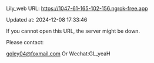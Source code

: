 Lily_web URL: https://1047-61-165-102-156.ngrok-free.app

Updated at: 2024-12-08 17:33:46

If you cannot open this URL, the server might be down.

Please contact: 

goley04@foxmail.com Or Wechat:GL_yeaH